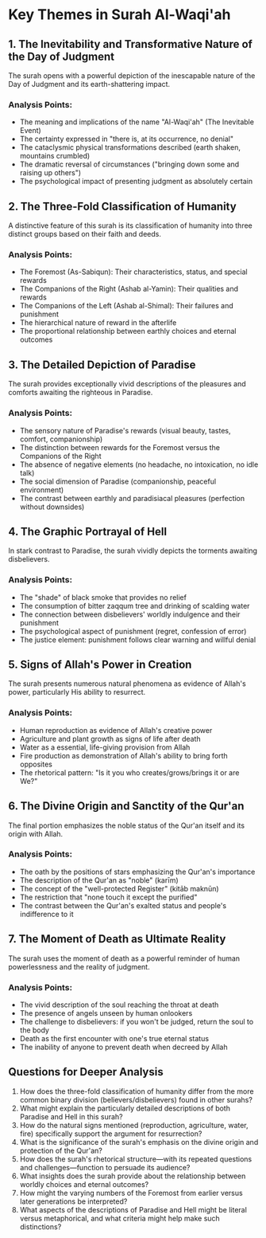 # Key Themes in Surah Al-Waqi'ah

## 1. The Inevitability and Transformative Nature of the Day of Judgment
The surah opens with a powerful depiction of the inescapable nature of the Day of Judgment and its earth-shattering impact.

### Analysis Points:
- The meaning and implications of the name "Al-Waqi'ah" (The Inevitable Event)
- The certainty expressed in "there is, at its occurrence, no denial"
- The cataclysmic physical transformations described (earth shaken, mountains crumbled)
- The dramatic reversal of circumstances ("bringing down some and raising up others")
- The psychological impact of presenting judgment as absolutely certain

## 2. The Three-Fold Classification of Humanity
A distinctive feature of this surah is its classification of humanity into three distinct groups based on their faith and deeds.

### Analysis Points:
- The Foremost (As-Sabiqun): Their characteristics, status, and special rewards
- The Companions of the Right (Ashab al-Yamin): Their qualities and rewards
- The Companions of the Left (Ashab al-Shimal): Their failures and punishment
- The hierarchical nature of reward in the afterlife
- The proportional relationship between earthly choices and eternal outcomes

## 3. The Detailed Depiction of Paradise
The surah provides exceptionally vivid descriptions of the pleasures and comforts awaiting the righteous in Paradise.

### Analysis Points:
- The sensory nature of Paradise's rewards (visual beauty, tastes, comfort, companionship)
- The distinction between rewards for the Foremost versus the Companions of the Right
- The absence of negative elements (no headache, no intoxication, no idle talk)
- The social dimension of Paradise (companionship, peaceful environment)
- The contrast between earthly and paradisiacal pleasures (perfection without downsides)

## 4. The Graphic Portrayal of Hell
In stark contrast to Paradise, the surah vividly depicts the torments awaiting disbelievers.

### Analysis Points:
- The "shade" of black smoke that provides no relief
- The consumption of bitter zaqqum tree and drinking of scalding water
- The connection between disbelievers' worldly indulgence and their punishment
- The psychological aspect of punishment (regret, confession of error)
- The justice element: punishment follows clear warning and willful denial

## 5. Signs of Allah's Power in Creation
The surah presents numerous natural phenomena as evidence of Allah's power, particularly His ability to resurrect.

### Analysis Points:
- Human reproduction as evidence of Allah's creative power
- Agriculture and plant growth as signs of life after death
- Water as a essential, life-giving provision from Allah
- Fire production as demonstration of Allah's ability to bring forth opposites
- The rhetorical pattern: "Is it you who creates/grows/brings it or are We?"

## 6. The Divine Origin and Sanctity of the Qur'an
The final portion emphasizes the noble status of the Qur'an itself and its origin with Allah.

### Analysis Points:
- The oath by the positions of stars emphasizing the Qur'an's importance
- The description of the Qur'an as "noble" (karīm)
- The concept of the "well-protected Register" (kitāb maknūn)
- The restriction that "none touch it except the purified"
- The contrast between the Qur'an's exalted status and people's indifference to it

## 7. The Moment of Death as Ultimate Reality
The surah uses the moment of death as a powerful reminder of human powerlessness and the reality of judgment.

### Analysis Points:
- The vivid description of the soul reaching the throat at death
- The presence of angels unseen by human onlookers
- The challenge to disbelievers: if you won't be judged, return the soul to the body
- Death as the first encounter with one's true eternal status
- The inability of anyone to prevent death when decreed by Allah

## Questions for Deeper Analysis

1. How does the three-fold classification of humanity differ from the more common binary division (believers/disbelievers) found in other surahs?
2. What might explain the particularly detailed descriptions of both Paradise and Hell in this surah?
3. How do the natural signs mentioned (reproduction, agriculture, water, fire) specifically support the argument for resurrection?
4. What is the significance of the surah's emphasis on the divine origin and protection of the Qur'an?
5. How does the surah's rhetorical structure—with its repeated questions and challenges—function to persuade its audience?
6. What insights does the surah provide about the relationship between worldly choices and eternal outcomes?
7. How might the varying numbers of the Foremost from earlier versus later generations be interpreted?
8. What aspects of the descriptions of Paradise and Hell might be literal versus metaphorical, and what criteria might help make such distinctions?
